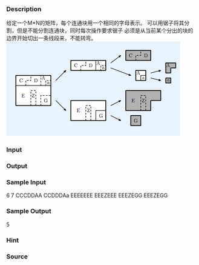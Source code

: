 
### Description
给定一个M*N的矩阵，每个连通块用一个相同的字母表示。
可以用锯子将其分割，但是不能分割连通块，同时每次操作要求锯子
必须是从当前某个分出的块的边界开始切出一条线段来，不能转弯。
![](/JudgeOnline/upload/201412/22.png)


### Input

### Output

### Sample Input
6 7
CCCDDAA
CCDDDAa
EEEEEEE
EEEZEEE
EEEZEGG
EEEZEGG
### Sample Output
5

### Hint

### Source
